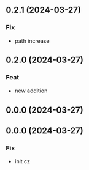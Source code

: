 ## 0.2.1 (2024-03-27)

### Fix

- path increase

## 0.2.0 (2024-03-27)

### Feat

- new addition

## 0.0.0 (2024-03-27)

## 0.0.0 (2024-03-27)

### Fix

- init cz
